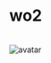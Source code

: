 # wo2
<body><div class="mxgraph" style="max-width:100%;border:1px solid transparent;" data-mxgraph="{&quot;highlight&quot;:&quot;#0000ff&quot;,&quot;nav&quot;:true,&quot;resize&quot;:true,&quot;toolbar&quot;:&quot;zoom layers lightbox&quot;,&quot;edit&quot;:&quot;_blank&quot;,&quot;xml&quot;:&quot;&lt;mxfile host=\&quot;app.diagrams.net\&quot; modified=\&quot;2021-01-30T13:44:37.045Z\&quot; agent=\&quot;5.0 (Windows NT 10.0; WOW64) AppleWebKit/537.36 (KHTML, like Gecko) Chrome/78.0.3904.108 Safari/537.36\&quot; etag=\&quot;iFr_1FjUzcxxQR1BciYF\&quot; version=\&quot;14.2.9\&quot; type=\&quot;github\&quot;&gt;&lt;diagram id=\&quot;Y4oCqvM8DhE3pNBg4P2h\&quot; name=\&quot;Page-1\&quot;&gt;jZJLT8QgEMc/DUeTtmzaerWuj6inHtSTwTIWEloalr789FKZvrLZZC8EfvNg5j9DaFYNj4Y14k1zUCQK+EDoPYmiJKXunMDowYEiKI3kHoUryOUvIAyQtpLDaedotVZWNntY6LqGwu4YM0b3e7cfrfa/NqyEM5AXTJ3Td8mt8DSNkpU/gSzF/HMY33pLxWZn7OQkGNf9BtEjoZnR2vpbNWSgJu1mXXzcwwXrUpiB2l4T8BxbmhjVHV/MV5J+dx+fr/wGs3RMtdgwFmvHWQGj25rDlCQk9K4X0kLesGKy9m7kjglbKTRjOjAWhot1hkv3bmtAV2DN6FwwgB5QMNyYKMB3v+ofzqKKjfYxMoYjL5fUqyrugsLMz3UA/7bNFtPjHw==&lt;/diagram&gt;&lt;/mxfile&gt;&quot;}"></div>
<script type="text/javascript" src="https://viewer.diagrams.net/js/viewer-static.min.js"></script>
  
![avatar](https://viewer.diagrams.net/?highlight=0000ff&edit=_blank&layers=1&nav=1&title=w1.drawio#RjZJLT8QgEMc%2FDUeTtmzaerWuj6inHtSTwTIWEloalr789FKZvrLZZC8EfvNg5j9DaFYNj4Y14k1zUCQK%2BEDoPYmiJKXunMDowYEiKI3kHoUryOUvIAyQtpLDaedotVZWNntY6LqGwu4YM0b3e7cfrfa%2FNqyEM5AXTJ3Td8mt8DSNkpU%2FgSzF%2FHMY33pLxWZn7OQkGNf9BtEjoZnR2vpbNWSgJu1mXXzcwwXrUpiB2l4T8BxbmhjVHV%2FMV5J%2Bdx%2Bfr%2FwGs3RMtdgwFmvHWQGj25rDlCQk9K4X0kLesGKy9m7kjglbKTRjOjAWhot1hkv3bmtAV2DN6FwwgB5QMNyYKMB3v%2BofzqKKjfYxMoYjL5fUqyrugsLMz3UA%2F7bNFtPjHw%3D%3D)
